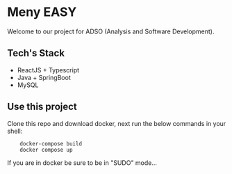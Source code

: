 # Meny EASY

Welcome to our project for ADSO (Analysis and Software Development).

## Tech's Stack
* ReactJS + Typescript
* Java + SpringBoot
* MySQL

## Use this project

Clone this repo and download docker, next run the below commands in your shell:
```shell
    docker-compose build
    docker compose up 
```

If you are in docker be sure to be in "SUDO" mode...
